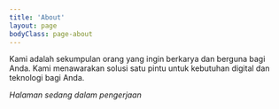 ```yaml
---
title: 'About'
layout: page
bodyClass: page-about
---
```


Kami adalah sekumpulan orang yang ingin berkarya dan berguna bagi Anda. Kami menawarakan solusi satu pintu untuk kebutuhan digital dan teknologi bagi Anda.

*Halaman sedang dalam pengerjaan*